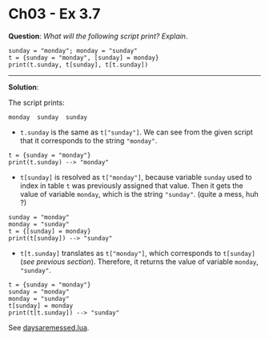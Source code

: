 Ch03 - Ex 3.7
============

**Question**: *What will the following script print? Explain*.

    sunday = "monday"; monday = "sunday"
    t = {sunday = "monday", [sunday] = monday}
    print(t.sunday, t[sunday], t[t.sunday])

------------

**Solution**:

The script prints:

    monday	sunday	sunday


* `t.sunday` is the same as `t["sunday"]`. We can see from the given script that it corresponds to the string `"monday"`.

````
t = {sunday = "monday"}
print(t.sunday) --> "monday"
````

* `t[sunday]` is resolved as `t["monday"]`, because variable `sunday` used to index in table `t` was previously assigned that value. Then it gets the value of variable `monday`, which is the string `"sunday"`. (quite a mess, huh ?)

````
sunday = "monday"
monday = "sunday"
t = {[sunday] = monday}
print(t[sunday]) --> "sunday"
````

* `t[t.sunday]` translates as `t["monday"]`, which corresponds to `t[sunday]` (*see previous section*). Therefore, it returns the value of variable `monday`, `"sunday"`.

````
t = {sunday = "monday"}
sunday = "monday"
monday = "sunday"
t[sunday] = monday
print(t[t.sunday]) --> "sunday"
````

See [daysaremessed.lua](daysaremessed.lua).